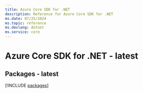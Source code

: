 ```yaml
---
title: Azure Core SDK for .NET
description: Reference for Azure Core SDK for .NET
ms.date: 07/25/2024
ms.topic: reference
ms.devlang: dotnet
ms.service: core
---
```

# Azure Core SDK for .NET - latest
## Packages - latest
[!INCLUDE [packages](core-index.md)]